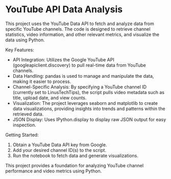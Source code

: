 # YouTube API Data Analysis

This project uses the YouTube Data API to fetch and analyze data from specific YouTube channels. The code is designed to retrieve channel statistics, video information, and other relevant metrics, and visualize the data using Python.

Key Features:
- API Integration: Utilizes the Google YouTube API (googleapiclient.discovery) to pull real-time data from YouTube channels.
- Data Handling: pandas is used to manage and manipulate the data, making it easier to process.
- Channel-Specific Analysis: By specifying a YouTube channel ID (currently set to LinusTechTips), the script pulls video metadata such as title, upload date, and view counts.
- Visualization: The project leverages seaborn and matplotlib to create data visualizations, providing insights into trends and patterns within the retrieved data.
- JSON Display: Uses IPython.display to display raw JSON output for easy inspection.

Getting Started:
1. Obtain a YouTube Data API key from Google.
2. Add your desired channel ID(s) to the script.
3. Run the notebook to fetch data and generate visualizations.

This project provides a foundation for analyzing YouTube channel performance and video metrics using Python.
